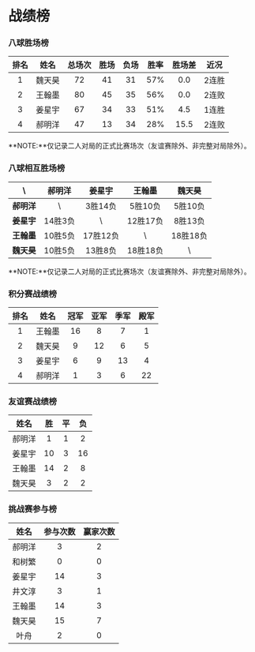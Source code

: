 # 战绩榜

### 八球胜场榜

| 排名 | 姓名   | 总场次 | 胜场 | 负场 | 胜率  | 胜场差 | 近况  |
| :--: | :---: | :---: | :--: | :--: | :--: | :---: | :---: |
| 1    | 魏天昊 | 72    | 41   | 31   | 57%  | 0.0   | 2连胜 |
| 2    | 王翰墨 | 80    | 45   | 35   | 56%  | 0.0   | 2连败 |
| 3    | 姜星宇 | 67    | 34   | 33   | 51%  | 4.5   | 1连胜 |
| 4    | 郝明洋 | 47    | 13   | 34   | 28%  | 15.5  | 2连败 |

**NOTE:**仅记录二人对局的正式比赛场次（友谊赛除外、非完整对局除外）。

### 八球相互胜场榜

|    **\\**   | 郝明洋  | 姜星宇   | 王翰墨   | 魏天昊   |
| :--------: | :-----: | :------: | :------: | :-----: |
| **郝明洋** |   \\     | 3胜14负  | 5胜10负  | 5胜10负  |
| **姜星宇** | 14胜3负  |   \\     | 12胜17负 | 8胜13负  |
| **王翰墨** | 10胜5负  | 17胜12负 |   \\     | 18胜18负 |
| **魏天昊** | 10胜5负  | 13胜8负  | 18胜18负 |   \\     |

**NOTE:**仅记录二人对局的正式比赛场次（友谊赛除外、非完整对局除外）。

### 积分赛战绩榜

| 排名 | 姓名   | 冠军 | 亚军 | 季军 | 殿军 |
| :--: | :----: | :--: | :-: | :-: | :-: |
| 1    | 王翰墨 | 16   | 8   | 7   | 1   |
| 2    | 魏天昊 | 9    | 12  | 6   | 5   |
| 3    | 姜星宇 | 6    | 9   | 13  | 4   |
| 4    | 郝明洋 | 1    | 3   | 6   | 22  |

### 友谊赛战绩榜

| 姓名   | 胜   | 平   | 负   |
| :---: | :--: | :--: | :--: |
| 郝明洋 |  1   |  1   |  2   |
| 姜星宇 |  10  |  3   |  16  |
| 王翰墨 |  14  |  2   |  8   |
| 魏天昊 |  3   |  2   |  2   |

### 挑战赛参与榜

| 姓名   | 参与次数 | 赢家次数 |
| :----: | :-----: | :-----: |
| 郝明洋  |    3    |    2    |
| 和树繁  |    0    |    0    |
| 姜星宇  |   14    |    3    |
| 井文淳  |    3    |    1    |
| 王翰墨  |   14    |    3    |
| 魏天昊  |   15    |    7    |
| 叶舟    |    2    |    0    |